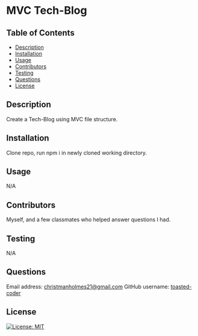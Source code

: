 # MVC Tech-Blog

## Table of Contents

- [Description](#description)
- [Installation](#installation)
- [Usage](#usage)
- [Contributors](#contributors)
- [Testing](#testing)
- [Questions](#questions)
- [License](#license)

## Description

Create a Tech-Blog using MVC file structure.

## Installation

Clone repo, run npm i in newly cloned working directory.

## Usage

N/A

## Contributors

Myself, and a few classmates who helped answer questions I had.

## Testing

N/A

## Questions

Email address: christmanholmes21@gmail.com
GitHub username: [toasted-coder](https://github.com/toasted-coder)

## License

[![License: MIT](https://img.shields.io/badge/License-MIT-yellow.svg)](https://opensource.org/licenses/MIT)
